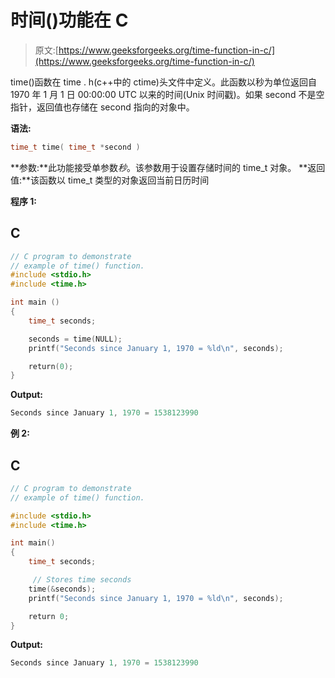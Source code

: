 # 时间()功能在 C

> 原文:[https://www.geeksforgeeks.org/time-function-in-c/](https://www.geeksforgeeks.org/time-function-in-c/)

time()函数在 time . h(c++中的 ctime)头文件中定义。此函数以秒为单位返回自 1970 年 1 月 1 日 00:00:00 UTC 以来的时间(Unix 时间戳)。如果 second 不是空指针，返回值也存储在 second 指向的对象中。

**语法:**

```cpp
time_t time( time_t *second )
```

**参数:**此功能接受单参数*秒*。该参数用于设置存储时间的 time_t 对象。
**返回值:**该函数以 time_t 类型的对象返回当前日历时间

**程序 1:**

## C

```cpp
// C program to demonstrate
// example of time() function.
#include <stdio.h>
#include <time.h>

int main ()
{
    time_t seconds;

    seconds = time(NULL);
    printf("Seconds since January 1, 1970 = %ld\n", seconds);

    return(0);
}
```

**Output:** 

```cpp
Seconds since January 1, 1970 = 1538123990
```

**例 2:**

## C

```cpp
// C program to demonstrate
// example of time() function.

#include <stdio.h>
#include <time.h>

int main()
{
    time_t seconds;

     // Stores time seconds
    time(&seconds);
    printf("Seconds since January 1, 1970 = %ld\n", seconds);

    return 0;
}
```

**Output:** 

```cpp
Seconds since January 1, 1970 = 1538123990
```